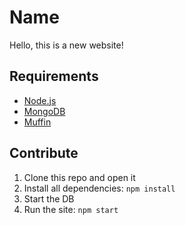 # Name

Hello, this is a new website!

## Requirements

- [Node.js](https://nodejs.org/en/)
- [MongoDB](https://www.mongodb.org)
- [Muffin](http://muffin.cafe)

## Contribute

1. Clone this repo and open it
2. Install all dependencies: `npm install`
3. Start the DB
4. Run the site: `npm start`
